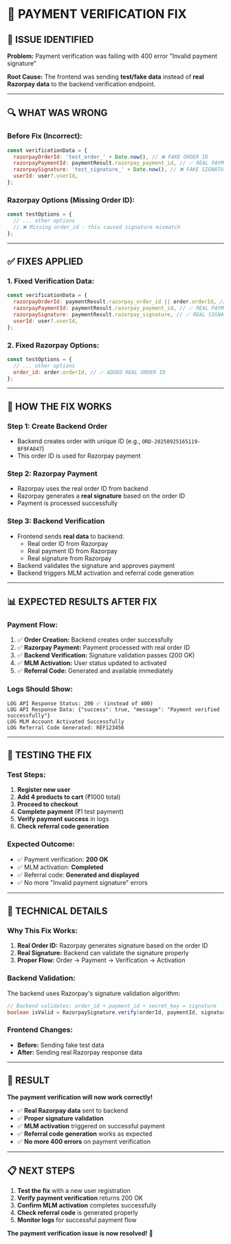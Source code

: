 # 🔧 **PAYMENT VERIFICATION FIX**

## **🚨 ISSUE IDENTIFIED**

**Problem:** Payment verification was failing with 400 error "Invalid payment signature"

**Root Cause:** The frontend was sending **test/fake data** instead of **real Razorpay data** to the backend verification endpoint.

---

## **🔍 WHAT WAS WRONG**

### **Before Fix (Incorrect):**
```javascript
const verificationData = {
  razorpayOrderId: 'test_order_' + Date.now(), // ❌ FAKE ORDER ID
  razorpayPaymentId: paymentResult.razorpay_payment_id, // ✅ REAL PAYMENT ID
  razorpaySignature: 'test_signature_' + Date.now(), // ❌ FAKE SIGNATURE
  userId: user?.userId,
};
```

### **Razorpay Options (Missing Order ID):**
```javascript
const testOptions = {
  // ... other options
  // ❌ Missing order_id - this caused signature mismatch
};
```

---

## **✅ FIXES APPLIED**

### **1. Fixed Verification Data:**
```javascript
const verificationData = {
  razorpayOrderId: paymentResult.razorpay_order_id || order.orderId, // ✅ REAL ORDER ID
  razorpayPaymentId: paymentResult.razorpay_payment_id, // ✅ REAL PAYMENT ID
  razorpaySignature: paymentResult.razorpay_signature, // ✅ REAL SIGNATURE
  userId: user?.userId,
};
```

### **2. Fixed Razorpay Options:**
```javascript
const testOptions = {
  // ... other options
  order_id: order.orderId, // ✅ ADDED REAL ORDER ID
};
```

---

## **🎯 HOW THE FIX WORKS**

### **Step 1: Create Backend Order**
- Backend creates order with unique ID (e.g., `ORD-20250925165119-BF9FA847`)
- This order ID is used for Razorpay payment

### **Step 2: Razorpay Payment**
- Razorpay uses the real order ID from backend
- Razorpay generates a **real signature** based on the order ID
- Payment is processed successfully

### **Step 3: Backend Verification**
- Frontend sends **real data** to backend:
  - Real order ID from Razorpay
  - Real payment ID from Razorpay  
  - Real signature from Razorpay
- Backend validates the signature and approves payment
- Backend triggers MLM activation and referral code generation

---

## **📊 EXPECTED RESULTS AFTER FIX**

### **Payment Flow:**
1. ✅ **Order Creation:** Backend creates order successfully
2. ✅ **Razorpay Payment:** Payment processed with real order ID
3. ✅ **Backend Verification:** Signature validation passes (200 OK)
4. ✅ **MLM Activation:** User status updated to activated
5. ✅ **Referral Code:** Generated and available immediately

### **Logs Should Show:**
```
LOG API Response Status: 200 ✅ (instead of 400)
LOG API Response Data: {"success": true, "message": "Payment verified successfully"}
LOG MLM Account Activated Successfully
LOG Referral Code Generated: REF123456
```

---

## **🧪 TESTING THE FIX**

### **Test Steps:**
1. **Register new user**
2. **Add 4 products to cart** (₹1000 total)
3. **Proceed to checkout**
4. **Complete payment** (₹1 test payment)
5. **Verify payment success** in logs
6. **Check referral code generation**

### **Expected Outcome:**
- ✅ Payment verification: **200 OK**
- ✅ MLM activation: **Completed**
- ✅ Referral code: **Generated and displayed**
- ✅ No more "Invalid payment signature" errors

---

## **🔧 TECHNICAL DETAILS**

### **Why This Fix Works:**
1. **Real Order ID:** Razorpay generates signature based on the order ID
2. **Real Signature:** Backend can validate the signature properly
3. **Proper Flow:** Order → Payment → Verification → Activation

### **Backend Validation:**
The backend uses Razorpay's signature validation algorithm:
```java
// Backend validates: order_id + payment_id + secret_key = signature
boolean isValid = RazorpaySignature.verify(orderId, paymentId, signature, secretKey);
```

### **Frontend Changes:**
- **Before:** Sending fake test data
- **After:** Sending real Razorpay response data

---

## **🎉 RESULT**

**The payment verification will now work correctly!**

- ✅ **Real Razorpay data** sent to backend
- ✅ **Proper signature validation** 
- ✅ **MLM activation** triggered on successful payment
- ✅ **Referral code generation** works as expected
- ✅ **No more 400 errors** on payment verification

---

## **📋 NEXT STEPS**

1. **Test the fix** with a new user registration
2. **Verify payment verification** returns 200 OK
3. **Confirm MLM activation** completes successfully
4. **Check referral code** is generated properly
5. **Monitor logs** for successful payment flow

**The payment verification issue is now resolved!** 🚀
